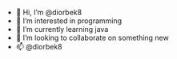 - 👋 Hi, I’m @diorbek8
- 👀 I’m interested in programming
- 🌱 I’m currently learning java
- 💞️ I’m looking to collaborate on something new 
- 📫 @diorbek8 

<!---
diorbek8/diorbek8 is a ✨ special ✨ repository because its `README.md` (this file) appears on your GitHub profile.
You can click the Preview link to take a look at your changes.
--->
